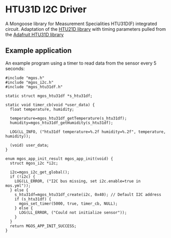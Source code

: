 # HTU31D I2C Driver

A Mongoose library for Measurement Specialities HTU31D(F) integrated circuit.
Adaptation of the [HTU21D library](https://github.com/mongoose-os-libs/htu21df-i2c)
with timing parameters pulled from the 
[Adafruit HTU31D library](https://github.com/adafruit/Adafruit_HTU31D)


## Example application

An example program using a timer to read data from the sensor every 5 seconds:

```
#include "mgos.h"
#include "mgos_i2c.h"
#include "mgos_htu31df.h"

static struct mgos_htu31df *s_htu31df;

static void timer_cb(void *user_data) {
  float temperature, humidity;

  temperature=mgos_htu31df_getTemperature(s_htu31df);
  humidity=mgos_htu31df_getHumidity(s_htu31df);

  LOG(LL_INFO, ("htu31df temperature=%.2f humidity=%.2f", temperature, humidity));

  (void) user_data;
}

enum mgos_app_init_result mgos_app_init(void) {
  struct mgos_i2c *i2c;

  i2c=mgos_i2c_get_global();
  if (!i2c) {
    LOG(LL_ERROR, ("I2C bus missing, set i2c.enable=true in mos.yml"));
  } else {
    s_htu31df=mgos_htu31df_create(i2c, 0x40); // Default I2C address
    if (s_htu31df) {
      mgos_set_timer(5000, true, timer_cb, NULL);
    } else {
      LOG(LL_ERROR, ("Could not initialize sensor"));
    }
  }
  return MGOS_APP_INIT_SUCCESS;
}
```
